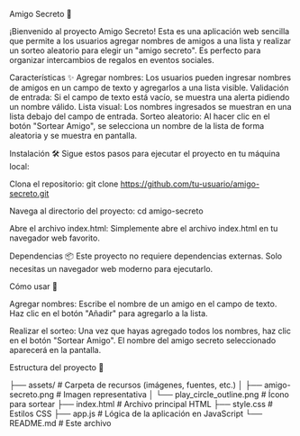 Amigo Secreto 🎁

¡Bienvenido al proyecto Amigo Secreto! Esta es una aplicación web sencilla que permite a los usuarios agregar nombres de amigos a una lista y realizar un sorteo aleatorio para elegir un "amigo secreto". Es perfecto para organizar intercambios de regalos en eventos sociales.

Características ✨
Agregar nombres: Los usuarios pueden ingresar nombres de amigos en un campo de texto y agregarlos a una lista visible.
Validación de entrada: Si el campo de texto está vacío, se muestra una alerta pidiendo un nombre válido.
Lista visual: Los nombres ingresados se muestran en una lista debajo del campo de entrada.
Sorteo aleatorio: Al hacer clic en el botón "Sortear Amigo", se selecciona un nombre de la lista de forma aleatoria y se muestra en pantalla.

Instalación 🛠️
Sigue estos pasos para ejecutar el proyecto en tu máquina local:

Clona el repositorio:
git clone https://github.com/tu-usuario/amigo-secreto.git

Navega al directorio del proyecto:
cd amigo-secreto

Abre el archivo index.html:
Simplemente abre el archivo index.html en tu navegador web favorito.

Dependencias 📦
Este proyecto no requiere dependencias externas. Solo necesitas un navegador web moderno para ejecutarlo.

Cómo usar 🚀

Agregar nombres:
Escribe el nombre de un amigo en el campo de texto.
Haz clic en el botón "Añadir" para agregarlo a la lista.

Realizar el sorteo:
Una vez que hayas agregado todos los nombres, haz clic en el botón "Sortear Amigo".
El nombre del amigo secreto seleccionado aparecerá en la pantalla.

Estructura del proyecto 📂

├── assets/                  # Carpeta de recursos (imágenes, fuentes, etc.)
│   ├── amigo-secreto.png    # Imagen representativa
│   └── play_circle_outline.png # Ícono para sortear
├── index.html               # Archivo principal HTML
├── style.css                # Estilos CSS
├── app.js                   # Lógica de la aplicación en JavaScript
└── README.md                # Este archivo
